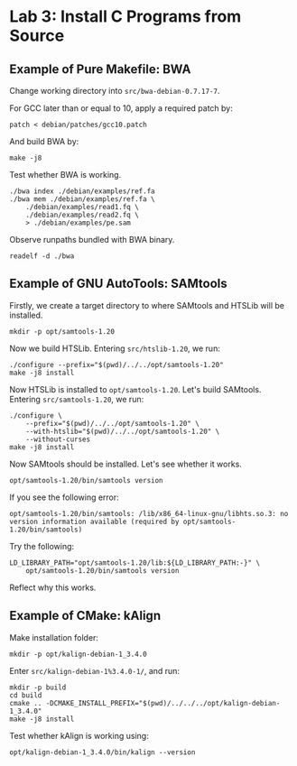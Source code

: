 # Lab 3: Install C Programs from Source

## Example of Pure Makefile: BWA

Change working directory into `src/bwa-debian-0.7.17-7`.

For GCC later than or equal to 10, apply a required patch by:

```shell
patch < debian/patches/gcc10.patch
```

And build BWA by:

```shell
make -j8
```

Test whether BWA is working.

```shell
./bwa index ./debian/examples/ref.fa
./bwa mem ./debian/examples/ref.fa \
    ./debian/examples/read1.fq \
    ./debian/examples/read2.fq \
    > ./debian/examples/pe.sam
```

Observe runpaths bundled with BWA binary.

```shell
readelf -d ./bwa
```

## Example of GNU AutoTools: SAMtools

Firstly, we create a target directory to where SAMtools and HTSLib will be installed.

```shell
mkdir -p opt/samtools-1.20
```

Now we build HTSLib. Entering `src/htslib-1.20`, we run:

```shell
./configure --prefix="$(pwd)/../../opt/samtools-1.20"
make -j8 install
```

Now HTSLib is installed to `opt/samtools-1.20`. Let's build SAMtools. Entering `src/samtools-1.20`, we run:

```shell
./configure \
    --prefix="$(pwd)/../../opt/samtools-1.20" \
    --with-htslib="$(pwd)/../../opt/samtools-1.20" \
    --without-curses
make -j8 install
```

Now SAMtools should be installed. Let's see whether it works.

```shell
opt/samtools-1.20/bin/samtools version
```

If you see the following error:

```text
opt/samtools-1.20/bin/samtools: /lib/x86_64-linux-gnu/libhts.so.3: no version information available (required by opt/samtools-1.20/bin/samtools)
```

Try the following:

```shell
LD_LIBRARY_PATH="opt/samtools-1.20/lib:${LD_LIBRARY_PATH:-}" \
    opt/samtools-1.20/bin/samtools version
```

Reflect why this works.

## Example of CMake: kAlign

Make installation folder:

```shell
mkdir -p opt/kalign-debian-1_3.4.0
```

Enter `src/kalign-debian-1%3.4.0-1/`, and run:

```shell
mkdir -p build
cd build
cmake .. -DCMAKE_INSTALL_PREFIX="$(pwd)/../../../opt/kalign-debian-1_3.4.0"
make -j8 install
```

Test whether kAlign is working using:

```shell
opt/kalign-debian-1_3.4.0/bin/kalign --version
```
